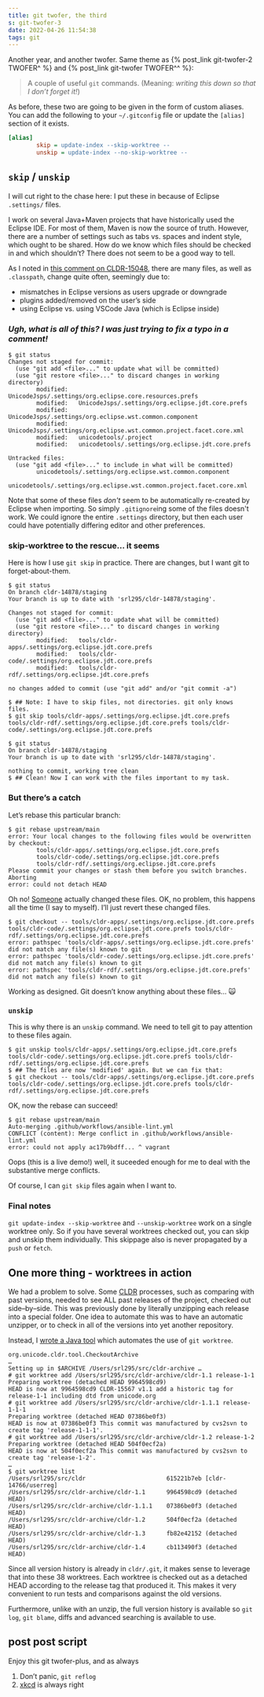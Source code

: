 ```yaml
---
title: git twofer, the third
s: git-twofer-3
date: 2022-04-26 11:54:38
tags: git
---
```


Another year, and another twofer. Same theme as {% post_link git-twofer-2 TWOFER^ %} and {% post_link git-twofer TWOFER^^ %}:

> A couple of useful `git` commands. (Meaning: _writing this down so that I don’t forget it!_)

As before, these two are going to be given in the form of custom aliases.  You can add the following to your `~/.gitconfig` file or update the `[alias]` section of it exists.

```ini
[alias]
        skip = update-index --skip-worktree --
        unskip = update-index --no-skip-worktree --
```

## `skip` / `unskip`

I will cut right to the chase here: I put these in because of Eclipse `.settings/` files.

I work on several Java+Maven projects that have historically used the Eclipse IDE. For most of them, Maven is now the source of truth. However, there are a number of settings such as tabs vs. spaces and indent style, which ought to be shared. How do we know which files should be checked in and which shouldn’t? There does not seem to be a good way to tell.

As I noted in [this comment on CLDR-15048](https://unicode-org.atlassian.net/browse/CLDR-15048?focusedCommentId=162936), there are many files, as well as `.classpath`, change quite often, seemingly due to:

- mismatches in Eclipse versions as users upgrade or downgrade
- plugins added/removed on the user’s side
- using Eclipse vs. using VSCode Java (which is Eclipse inside)

### _Ugh, what is all of this? I was just trying to fix a typo in a comment!_

```shell
$ git status
Changes not staged for commit:
  (use "git add <file>..." to update what will be committed)
  (use "git restore <file>..." to discard changes in working directory)
        modified:   UnicodeJsps/.settings/org.eclipse.core.resources.prefs
        modified:   UnicodeJsps/.settings/org.eclipse.jdt.core.prefs
        modified:   UnicodeJsps/.settings/org.eclipse.wst.common.component
        modified:   UnicodeJsps/.settings/org.eclipse.wst.common.project.facet.core.xml
        modified:   unicodetools/.project
        modified:   unicodetools/.settings/org.eclipse.jdt.core.prefs

Untracked files:
  (use "git add <file>..." to include in what will be committed)
        unicodetools/.settings/org.eclipse.wst.common.component
        unicodetools/.settings/org.eclipse.wst.common.project.facet.core.xml
```

Note that some of these files _don't_ seem to be automatically re-created by Eclipse when importing. So simply `.gitignore`ing some of the files doesn't work. We could ignore the entire `.settings` directory, but then each user could have potentially differing editor and other preferences.

### skip-worktree to the rescue… it seems

Here is how I use `git skip` in practice. There are changes, but I want git to forget-about-them.

```shell
$ git status
On branch cldr-14878/staging
Your branch is up to date with 'srl295/cldr-14878/staging'.

Changes not staged for commit:
  (use "git add <file>..." to update what will be committed)
  (use "git restore <file>..." to discard changes in working directory)
        modified:   tools/cldr-apps/.settings/org.eclipse.jdt.core.prefs
        modified:   tools/cldr-code/.settings/org.eclipse.jdt.core.prefs
        modified:   tools/cldr-rdf/.settings/org.eclipse.jdt.core.prefs

no changes added to commit (use "git add" and/or "git commit -a")

$ ## Note: I have to skip files, not directories. git only knows files.
$ git skip tools/cldr-apps/.settings/org.eclipse.jdt.core.prefs tools/cldr-rdf/.settings/org.eclipse.jdt.core.prefs tools/cldr-code/.settings/org.eclipse.jdt.core.prefs

$ git status
On branch cldr-14878/staging
Your branch is up to date with 'srl295/cldr-14878/staging'.

nothing to commit, working tree clean
$ ## Clean! Now I can work with the files important to my task.
```

### But there’s a catch

Let’s rebase this particular branch:

```shell
$ git rebase upstream/main
error: Your local changes to the following files would be overwritten by checkout:
        tools/cldr-apps/.settings/org.eclipse.jdt.core.prefs
        tools/cldr-code/.settings/org.eclipse.jdt.core.prefs
        tools/cldr-rdf/.settings/org.eclipse.jdt.core.prefs
Please commit your changes or stash them before you switch branches.
Aborting
error: could not detach HEAD
```

Oh no! [Someone](https://github.com/srl295) actually changed these files. OK, no problem, this happens all the time (I say to myself). I’ll just revert these changed files.

```shell
$ git checkout -- tools/cldr-apps/.settings/org.eclipse.jdt.core.prefs tools/cldr-code/.settings/org.eclipse.jdt.core.prefs tools/cldr-rdf/.settings/org.eclipse.jdt.core.prefs
error: pathspec 'tools/cldr-apps/.settings/org.eclipse.jdt.core.prefs' did not match any file(s) known to git
error: pathspec 'tools/cldr-code/.settings/org.eclipse.jdt.core.prefs' did not match any file(s) known to git
error: pathspec 'tools/cldr-rdf/.settings/org.eclipse.jdt.core.prefs' did not match any file(s) known to git
```

Working as designed. Git doesn’t know anything about these files… 🙀

### `unskip`

This is why there is an `unskip` command. We need to tell git to pay attention to these files again.

```shell
$ git unskip tools/cldr-apps/.settings/org.eclipse.jdt.core.prefs tools/cldr-code/.settings/org.eclipse.jdt.core.prefs tools/cldr-rdf/.settings/org.eclipse.jdt.core.prefs
$ ## The files are now 'modified' again. But we can fix that:
$ git checkout -- tools/cldr-apps/.settings/org.eclipse.jdt.core.prefs tools/cldr-code/.settings/org.eclipse.jdt.core.prefs tools/cldr-rdf/.settings/org.eclipse.jdt.core.prefs
```

OK, now the rebase can succeed!

```shell
$ git rebase upstream/main
Auto-merging .github/workflows/ansible-lint.yml
CONFLICT (content): Merge conflict in .github/workflows/ansible-lint.yml
error: could not apply ac17b9bdff... ^ vagrant
```

Oops (this is a live demo!) well, it suceeded enough for me to deal with the substantive merge conflicts.

Of course, I can `git skip` files again when I want to.

### Final notes

`git update-index --skip-worktree` and `--unskip-worktree` work on a single worktree only. So if you have several worktrees checked out, you can skip and unskip them individually. This skippage also is never propagated by a `push` or `fetch`.

## One more thing - worktrees in action

We had a problem to solve.  Some [CLDR](https://github.com/unicode-org/cldr) processes, such as comparing with past versions, needed to see ALL past releases of the project, checked out side–by–side. This was previously done by literally unzipping each release into a special folder. One idea to automate this was to have an automatic unzipper, or to check in all of the versions into yet another repository.

Instead, I [wrote a Java tool](https://unicode-org.atlassian.net/browse/CLDR-15000) which automates the use of `git worktree`.

```shell
org.unicode.cldr.tool.CheckoutArchive
…
Setting up in $ARCHIVE /Users/srl295/src/cldr-archive …
# git worktree add /Users/srl295/src/cldr-archive/cldr-1.1 release-1-1
Preparing worktree (detached HEAD 9964598cd9)
HEAD is now at 9964598cd9 CLDR-15567 v1.1 add a historic tag for release-1-1 including dtd from unicode.org
# git worktree add /Users/srl295/src/cldr-archive/cldr-1.1.1 release-1-1-1
Preparing worktree (detached HEAD 07386be0f3)
HEAD is now at 07386be0f3 This commit was manufactured by cvs2svn to create tag 'release-1-1-1'.
# git worktree add /Users/srl295/src/cldr-archive/cldr-1.2 release-1-2
Preparing worktree (detached HEAD 504f0ecf2a)
HEAD is now at 504f0ecf2a This commit was manufactured by cvs2svn to create tag 'release-1-2'.
…
$ git worktree list
/Users/srl295/src/cldr                       615221b7eb [cldr-14766/userreg]
/Users/srl295/src/cldr-archive/cldr-1.1      9964598cd9 (detached HEAD)
/Users/srl295/src/cldr-archive/cldr-1.1.1    07386be0f3 (detached HEAD)
/Users/srl295/src/cldr-archive/cldr-1.2      504f0ecf2a (detached HEAD)
/Users/srl295/src/cldr-archive/cldr-1.3      fb82e42152 (detached HEAD)
/Users/srl295/src/cldr-archive/cldr-1.4      cb113490f3 (detached HEAD)
```

Since all version history is already in `cldr/.git`, it makes sense to leverage that into these 38 worktrees. Each worktree is checked out as a detached HEAD according to the release tag that produced it. This makes it very convenient to run tests and comparisons against the old versions.

Furthermore, unlike with an unzip, the full version history is available so `git log`, `git blame`, diffs and advanced searching is available to use.

## post post script

Enjoy this git twofer-plus, and as always

1. Don’t panic, `git reflog`
2. [xkcd](https://xkcd.com/1597/) is always right
